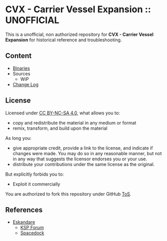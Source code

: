 # CVX - Carrier Vessel Expansion :: UNOFFICIAL

This is a unofficial, non authorized repository for **CVX - Carrier Vessel Expansion** for historical reference and troubleshooting.


## Content
* [Binaries](https://github.com/net-lisias-ksph/CVX/tree/Archive)
* Sources
	+ WiP
* [Change Log](./CHANGE_LOG.md)


## License

Licensed under [CC BY-NC-SA 4.0](https://creativecommons.org/licenses/by-nc-nd/4.0/?), what allows you to:

* copy and redistribute the material in any medium or format
* remix, transform, and build upon the material

As long you:

* give appropriate credit, provide a link to the license, and indicate if changes were made. You may do so in any reasonable manner, but not in any way that suggests the licensor endorses you or your use.
* distribute your contributions under the same license as the original.

But explicitly forbids you to:

* Exploit it commercially

You are authorized to fork this repository under GitHub [ToS](https://help.github.com/articles/github-terms-of-service/).


## References

* [Eskandare](https://forum.kerbalspaceprogram.com/index.php?/profile/62742-eskandare/)
	+ [KSP Forum](https://forum.kerbalspaceprogram.com/index.php?/topic/148118-*)
	+ [Spacedock](https://spacedock.info/mod/954/Carrier%20Vessel%20eXpansion%20%28CVX%29)
